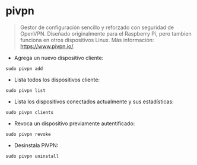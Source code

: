 # pivpn

> Gestor de configuración sencillo y reforzado con seguridad de OpenVPN.
> Diseñado originalmente para el Raspberry Pi, pero tambien funciona en otros dispositivos Linux.
> Más información: <https://www.pivpn.io/>.

- Agrega un nuevo dispositivo cliente:

`sudo pivpn add`

- Lista todos los dispositivos cliente:

`sudo pivpn list`

- Lista los dispositivos conectados actualmente y sus estadísticas:

`sudo pivpn clients`

- Revoca un dispositivo previamente autentificado:

`sudo pivpn revoke`

- Desinstala PiVPN:

`sudo pivpn uninstall`
